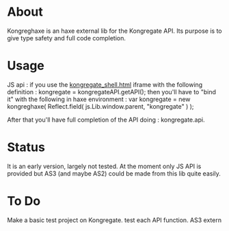 About
=====
Kongreghaxe is an haxe external lib for the Kongregate API.
Its purpose is to give type safety and full code completion. 

Usage
=====
JS api :
if you use the [kongregate_shell.html](http://developers.kongregate.com/docs/api-overview/client-api "Source page") iframe with the following definition :
kongregate = kongregateAPI.getAPI();
then you'll have to "bind it" with the following in haxe environment :
var kongregate = new kongreghaxe( Reflect.field( js.Lib.window.parent, "kongregate" ) );

After that you'll have full completion of the API doing :
kongregate.api.

Status
======
It is an early version, largely not tested.
At the moment only JS API is provided but AS3 (and maybe AS2) could be made from this lib quite easily.

To Do
=====
Make a basic test project on Kongregate.
test each API function.
AS3 extern